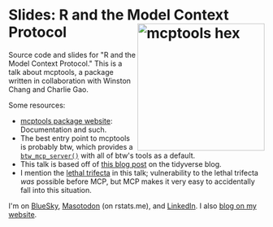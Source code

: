 # Slides: R and the Model Context Protocol <a href="github.com/simonpcouch/r-mcp-25"><img src="figures/mcptools-hex.png" align="right" height="250" alt="mcptools hex" /></a>

Source code and slides for "R and the Model Context Protocol." This is a talk about mcptools, a package written in collaboration with Winston Chang and Charlie Gao.

Some resources:

* [mcptools package website](https://posit-dev.github.io/mcptools/): Documentation and such.
* The best entry point to mcptools is probably btw, which provides a [`btw_mcp_server()`](https://posit-dev.github.io/btw/reference/mcp.html) with all of btw's tools as a default.
* This talk is based off of [this blog post](https://www.tidyverse.org/blog/2025/07/mcptools-0-1-0/) on the tidyverse blog. 
* I mention the [lethal trifecta](https://simonwillison.net/2025/Jun/16/the-lethal-trifecta/) in this talk; vulnerability to the lethal trifecta _was_ possible before MCP, but MCP makes it very easy to accidentally fall into this situation.

I'm on [BlueSky](https://bsky.app/profile/simonpcouch.com), [Masotodon](https://rstats.me/@simonpcouch) (on rstats.me), and [LinkedIn](https://www.linkedin.com/in/simonpcouch/). I also [blog on my website](https://www.simonpcouch.com/blog/).
